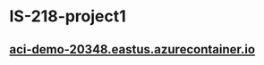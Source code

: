 # IS-218-project1
## <a href="http://aci-demo-20348.eastus.azurecontainer.io">aci-demo-20348.eastus.azurecontainer.io</a>

